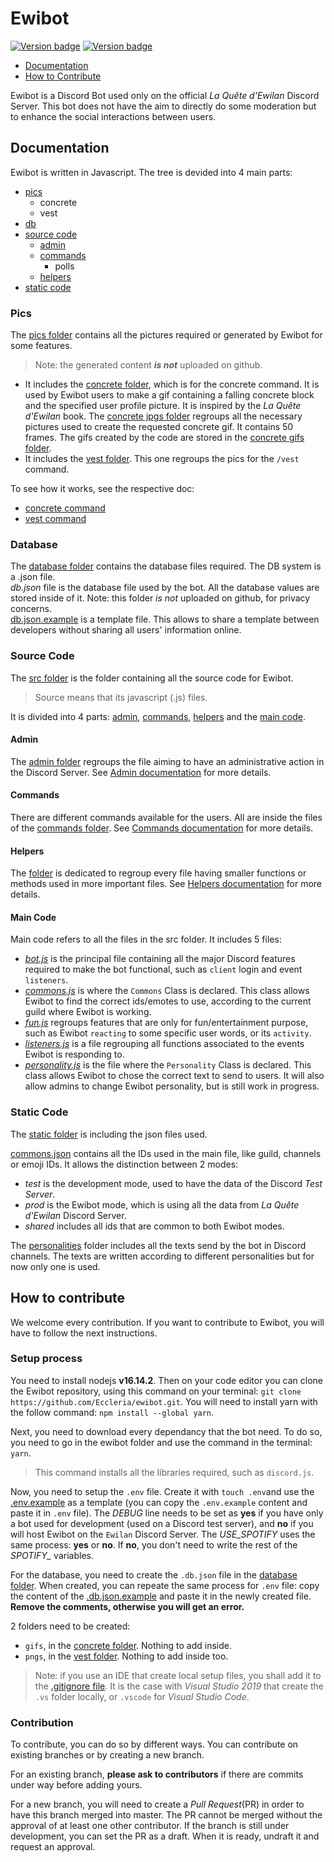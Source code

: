 # Ewibot

[![Version badge](https://badgen.net/github/release/Eccleria/ewibot)](https://github.com/Eccleria/ewibot) [![Version badge](https://badgen.net/github/branches/Eccleria/ewibot)](https://github.com/Eccleria/ewibot)

- [Documentation](#documentation)
- [How to Contribute](#how-to-contribute)

Ewibot is a Discord Bot used only on the official *La Quête d'Ewilan* Discord Server.
This bot does not have the aim to directly do some moderation but to enhance the social interactions between users. 

## Documentation
Ewibot is written in Javascript. The tree is devided into 4 main parts: 

- [pics](#pics)
	- concrete
	- vest
- [db](#database)
- [source code](#source-code)
	- [admin](#admin)
	- [commands](#commands)
		- polls
	- [helpers](#helpers)
- [static code](#static-code)

### Pics
The [pics folder](./pics) contains all the pictures required or generated by Ewibot for some features.
> Note: the generated content ***is not*** uploaded on github.

- It includes the [concrete folder](./pics/concrete), which is for the concrete command. It is used by Ewibot users to
make a gif containing a falling concrete block and the specified user profile picture. It is inspired by the 
*La Quête d'Ewilan* book.
The [concrete jpgs folder](./pics/concrete/jpgs) regroups all the necessary pictures used to create the requested concrete gif. It contains 50 frames.
The gifs created by the code are stored in the [concrete gifs folder](./pics/concrete/gifs).
- It includes the [vest folder](./pics/vest). This one regroups the pics for the `/vest` command.

To see how it works, see the respective doc:
- [concrete command](./doc/commands/concrete.md)
- [vest command](./doc/commands/vest.md)

### Database
The [database folder](./db) contains the database files required. The DB system is a .json file.   
*db.json* file is the database file used by the bot.
All the database values are stored inside of it. Note: this folder *is not* uploaded on github, for privacy concerns.  
[db.json.example](./db/db.json.example) is a template file. This allows to share a template between developers without sharing all users' information online.

### Source Code
The [src folder](./src) is the folder containing all the source code for Ewibot.
> Source means that its javascript (.js) files.

It is divided into 4 parts: 
[admin](#admin), [commands](#commands), [helpers](#helpers) and the [main code](#main-code).

#### Admin
The [admin folder](./src/admin) regroups the file aiming to have an administrative action in the Discord Server. 
See [Admin documentation](./doc/admin.md) for more details.

#### Commands
There are different commands available for the users. All are inside the files of the [commands folder](./src/commands). 
See [Commands documentation](./doc/commands/commands.md) for more details.

#### Helpers
The [folder](./src/helpers) is dedicated to regroup every file having smaller functions or methods used in more important files.
See [Helpers documentation](./doc/helpers.md) for more details.

#### Main Code
Main code refers to all the files in the src folder. It includes 5 files:
* _[bot.js](./src/bot.js)_ is the principal file containing all the major Discord features required to make the bot 
functional, such as `client` login and event `listeners`.
* _[commons.js](./src/commons.js)_ is where the `Commons` Class is declared. This class allows Ewibot to find the correct ids/emotes to use, according to the current guild where Ewibot is working.
* _[fun.js](./src/fun.js)_ regroups features that are only for fun/entertainment purpose, such as Ewibot `reacting` to some specific user words, or its `activity`.
* _[listeners.js](./src/listeners.js)_ is a file regrouping all functions associated to the events Ewibot is responding to.
* _[personality.js](./src/personality.js)_ is the file where the `Personality` Class is declared. This class allows Ewibot to chose the correct text to send to users. It will also allow admins to change Ewibot personality, but is still work in
progress.

### Static Code
The [static folder](./static) is including the json files used.

[commons.json](./src/commons.json) contains all the IDs used in the main file, like guild, channels or emoji IDs. 
It allows the distinction between 2 modes:
* _test_ is the development mode, used to have the data of the Discord *Test Server*.
* _prod_ is the Ewibot mode, which is using all the data from *La Quête d'Ewilan* Discord Server. 
* _shared_ includes all ids that are common to both Ewibot modes.

The [personalities](./src/personalities) folder includes all the texts send by the bot in Discord channels. 
The texts are written according to different personalities but for now only one is used.

## How to contribute
We welcome every contribution. If you want to contribute to Ewibot, you will have to follow the next instructions.

### Setup process
You need to install nodejs **v16.14.2**.
Then on your code editor you can clone the Ewibot repository, using this command on your terminal: `git clone https://github.com/Eccleria/ewibot.git`.
You will need to install yarn with the follow command: ```npm install --global yarn```.

Next, you need to download every dependancy that the bot need. To do so, you need to go in the ewibot folder and use the command in the terminal: ```yarn```.
> This command installs all the libraries required, such as `discord.js`.

Now, you need to setup the `.env` file. Create it with `touch .env`and use the [.env.example](.env.example) as a template (you can copy the `.env.example` content and paste it in `.env` file).
The *DEBUG* line needs to be set as **yes** if you have only a bot used for development (used on a Discord test server), and **no** if you will host Ewibot on the `Ewilan` Discord Server.
The *USE_SPOTIFY* uses the same process: **yes** or **no**. If **no**, you don't need to write the rest of the *SPOTIFY_* variables.

For the database, you need to create the `.db.json` file in the [database folder](./db).
When created, you can repeate the same process for `.env` file: copy the content of the [.db.json.example](./db/db.json.example) and paste it in the newly created file.
**Remove the comments, otherwise you will get an error.**

2 folders need to be created:
- `gifs`, in the [concrete folder](./pics/concrete). Nothing to add inside.
- `pngs`, in the [vest folder](./pics/vest). Nothing to add inside too.

> Note: if you use an IDE that create local setup files, you shall add it to the [.gitignore file](.gitignore).
It is the case with _Visual Studio 2019_ that create the `.vs` folder locally, or `.vscode` for _Visual Studio Code_.

### Contribution
To contribute, you can do so by different ways. You can contribute on existing branches or by creating a new branch. 

For an existing branch, **please ask to contributors** if there are commits under way before adding yours. 

For a new branch, you will need to create a *Pull Request*(PR) in order to have this branch merged into master.
The PR cannot be merged without the approval of at least one other contributor.
If the branch is still under development, you can set the PR as a draft. When it is ready, undraft it and request an approval.
